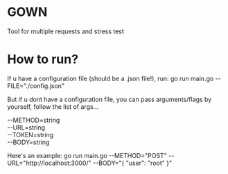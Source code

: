 # GOWN
Tool for multiple requests and stress test

# How to run?

If u have a configuration file (should be a .json file!), run: go run main.go --FILE="./config.json"

But if u dont have a configuration file, you can pass arguments/flags by yourself, follow the list of args...

--METHOD=string
<br /> 
--URL=string
<br /> 
--TOKEN=string
<br /> 
--BODY=string

Here's an example: go run main.go --METHOD="POST" --URL="http://localhost:3000/" --BODY="{ "user": "root" }"
